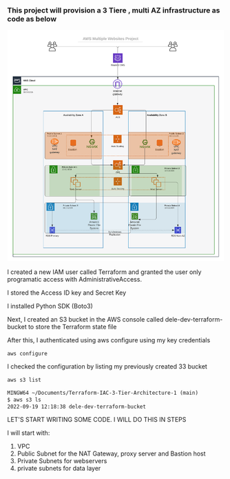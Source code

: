 
### This project will provision a 3 Tiere , multi AZ infrastructure as code as below
![Project Objective](./images/tooling_project_16.png)


I created a new IAM user called Terraform and granted the user only programatic access with AdministrativeAccess.

I stored the Access ID key and Secret Key

I installed Python SDK (Boto3)

Next, I created an S3 bucket in the AWS console called dele-dev-terraform-bucket to store the Terraform state file

After this, I authenticated using aws configure using my key credentials
```
aws configure
```
I checked the configuration by listing my previously created 33 bucket
```
aws s3 list
```
```
MINGW64 ~/Documents/Terraform-IAC-3-Tier-Architecture-1 (main)
$ aws s3 ls
2022-09-19 12:18:38 dele-dev-terraform-bucket
```
LET'S START WRITING SOME CODE. I WILL DO THIS IN STEPS

I will start with:

1. VPC
2. Public Subnet for the NAT Gateway, proxy server and Bastion host
3. Private Subnets for webservers
4. private subnets for data layer